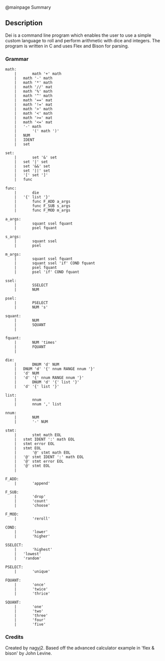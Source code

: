 @mainpage Summary

## Description

Dei is a command line program which enables the user to use a simple custom language to
roll and perform arithmetic with dice and integers. The program is written in C and
uses Flex and Bison for parsing.

### Grammar

```
math: 	
	|		math '+' math
	| 	math '-' math
	| 	math '*' math
	| 	math '//' mat
	| 	math '%' math
	| 	math '^' math
	| 	math '==' mat
	| 	math '!=' mat
	| 	math '>' math
	| 	math '<' math
	| 	math '>=' mat
	| 	math '<=' mat
	| 	'-' math
	|		'(' math ')'
	| 	NUM
	| 	IDENT
	| 	set

set:  	
	|		set '&' set
	|   set '|' set
	|   set '&&' set
	|   set '||' set
	|   '[' set ']'
	|   func

func: 	
	|		die
	|   '{' list '}'
	|		func F_ADD a_args
	|		func F_SUB s_args
	|		func F_MOD m_args

a_args:
	|		squant ssel fquant
	|		psel fquant

s_args:
	|		squant ssel
	|		psel

m_args:
	|		squant ssel fquant
	|		squant ssel 'if' COND fquant
	|		psel fquant
	|		psel 'if' COND fquant

ssel:		
	|		SSELECT
	|		NUM

psel:
	|		PSELECT
	|		NUM 's'

squant:
 	|		NUM
	|		SQUANT
	|			

fquant:
	|		NUM 'times'
	|		FQUANT
	|			

die: 		
	|		DNUM 'd' NUM
	|  	DNUM 'd' '{' nnum RANGE nnum '}'
	|  	'd' NUM
	|  	'd' '{' nnum RANGE nnum '}'
 	|		DNUM 'd' '{' list '}'
	|  	'd' '{' list '}'

list: 	
	|		nnum
	|		nnum ',' list

nnum:		
	|		NUM
	|		'-' NUM

stmt:		
	|		stmt math EOL
	|   stmt IDENT ':' math EOL
	|   stmt error EOL
	|   stmt EOL
	|		'@' stmt math EOL
	|   '@' stmt IDENT ':' math EOL
	|   '@' stmt error EOL
	|   '@' stmt EOL
	|			

F_ADD:		
	|		'append'

F_SUB:		
	|		'drop'
	|		'count'
	|		'choose'

F_MOD:		
	|		'reroll'

COND:			
	|		'lower'
	|		'higher'

SSELECT:
	|		'highest'
	| 	'lowest'
	| 	'random'

PSELECT:
	|		'unique'

FQUANT:		
	|		'once'
	|		'twice'
	|		'thrice'

SQUANT:		
	|		'one'
	|		'two'
	|		'three'
	|		'four'
	|		'five'
```


### Credits

Created by nagyj2.
Based off the advanced calculator example in 'flex & bison' by John Levine.
